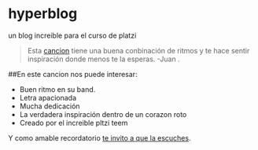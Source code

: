 # hyperblog 
un blog increible para el curso de platzi
>Esta [cancion](https://www.youtube.com/watch?v=ZlFri4ez_lE&list=RDZlFri4ez_lE&index=1 "cancion") tiene una buena conbinación de ritmos  y te hace sentir inspiración donde menos te la esperas.
> -Juan .

##En este cancion nos puede interesar:
* Buen ritmo en su band.
* Letra apacionada
* Mucha dedicación
* La verdadera inspiración dentro de un corazon roto
* Creado por el increible pltzi teem

Y como amable recordatorio [te invito a que la escuches](http://www.youtube.com/watch?v=ZlFri4ez_lE&list=RDZlFri4ez_lE&index=1 "te invito a que la escuches"). 
